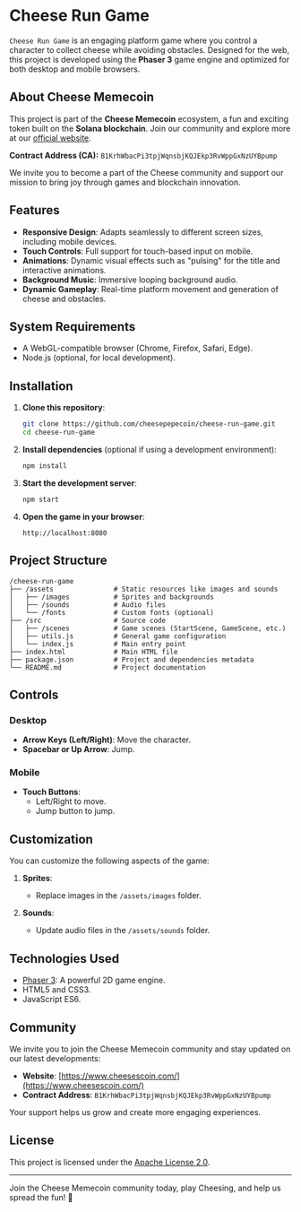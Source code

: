 # Cheese Run Game

`Cheese Run Game` is an engaging platform game where you control a character to collect cheese while avoiding obstacles. Designed for the web, this project is developed using the **Phaser 3** game engine and optimized for both desktop and mobile browsers.

## About Cheese Memecoin

This project is part of the **Cheese Memecoin** ecosystem, a fun and exciting token built on the **Solana blockchain**. Join our community and explore more at our [official website](https://www.cheesescoin.com/).

**Contract Address (CA):** `B1KrhWbacPi3tpjWqnsbjKQJEkp3RvWppGxNzUYBpump`

We invite you to become a part of the Cheese community and support our mission to bring joy through games and blockchain innovation.

## Features

- **Responsive Design**: Adapts seamlessly to different screen sizes, including mobile devices.
- **Touch Controls**: Full support for touch-based input on mobile.
- **Animations**: Dynamic visual effects such as "pulsing" for the title and interactive animations.
- **Background Music**: Immersive looping background audio.
- **Dynamic Gameplay**: Real-time platform movement and generation of cheese and obstacles.

## System Requirements

- A WebGL-compatible browser (Chrome, Firefox, Safari, Edge).
- Node.js (optional, for local development).

## Installation

1. **Clone this repository**:

   ```bash
   git clone https://github.com/cheesepepecoin/cheese-run-game.git
   cd cheese-run-game
   ```

2. **Install dependencies** (optional if using a development environment):

   ```bash
   npm install
   ```

3. **Start the development server**:

   ```bash
   npm start
   ```

4. **Open the game in your browser**:
   ```
   http://localhost:8080
   ```

## Project Structure

```plaintext
/cheese-run-game
├── /assets               # Static resources like images and sounds
│   ├── /images           # Sprites and backgrounds
│   ├── /sounds           # Audio files
│   └── /fonts            # Custom fonts (optional)
├── /src                  # Source code
│   ├── /scenes           # Game scenes (StartScene, GameScene, etc.)
│   ├── utils.js          # General game configuration
│   └── index.js          # Main entry point
├── index.html            # Main HTML file
├── package.json          # Project and dependencies metadata
└── README.md             # Project documentation
```

## Controls

### Desktop

- **Arrow Keys (Left/Right)**: Move the character.
- **Spacebar or Up Arrow**: Jump.

### Mobile

- **Touch Buttons**:
  - Left/Right to move.
  - Jump button to jump.

## Customization

You can customize the following aspects of the game:

1. **Sprites**:

   - Replace images in the `/assets/images` folder.

2. **Sounds**:
   - Update audio files in the `/assets/sounds` folder.

## Technologies Used

- [Phaser 3](https://phaser.io/): A powerful 2D game engine.
- HTML5 and CSS3.
- JavaScript ES6.

## Community

We invite you to join the Cheese Memecoin community and stay updated on our latest developments:

- **Website**: [https://www.cheesescoin.com/](https://www.cheesescoin.com/)
- **Contract Address**: `B1KrhWbacPi3tpjWqnsbjKQJEkp3RvWppGxNzUYBpump`

Your support helps us grow and create more engaging experiences.

## License

This project is licensed under the [Apache License 2.0](LICENSE).

---

Join the Cheese Memecoin community today, play Cheesing, and help us spread the fun! 🧀
